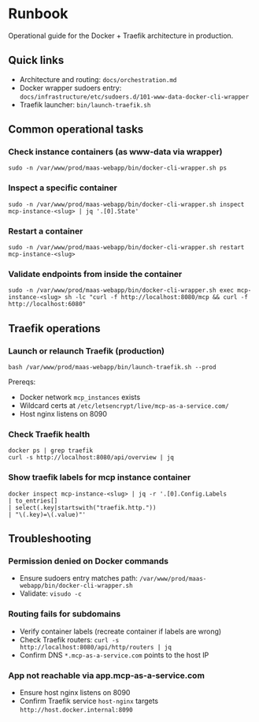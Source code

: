 # Runbook

Operational guide for the Docker + Traefik architecture in production.

## Quick links
- Architecture and routing: `docs/orchestration.md`
- Docker wrapper sudoers entry: `docs/infrastructure/etc/sudoers.d/101-www-data-docker-cli-wrapper`
- Traefik launcher: `bin/launch-traefik.sh`

## Common operational tasks

### Check instance containers (as www-data via wrapper)
```
sudo -n /var/www/prod/maas-webapp/bin/docker-cli-wrapper.sh ps
```

### Inspect a specific container
```
sudo -n /var/www/prod/maas-webapp/bin/docker-cli-wrapper.sh inspect mcp-instance-<slug> | jq '.[0].State'
```

### Restart a container
```
sudo -n /var/www/prod/maas-webapp/bin/docker-cli-wrapper.sh restart mcp-instance-<slug>
```

### Validate endpoints from inside the container
```
sudo -n /var/www/prod/maas-webapp/bin/docker-cli-wrapper.sh exec mcp-instance-<slug> sh -lc "curl -f http://localhost:8080/mcp && curl -f http://localhost:6080"
```

## Traefik operations

### Launch or relaunch Traefik (production)
```
bash /var/www/prod/maas-webapp/bin/launch-traefik.sh --prod
```

Prereqs:
- Docker network `mcp_instances` exists
- Wildcard certs at `/etc/letsencrypt/live/mcp-as-a-service.com/`
- Host nginx listens on 8090

### Check Traefik health
```
docker ps | grep traefik
curl -s http://localhost:8080/api/overview | jq
```

### Show traefik labels for mcp instance container
```
docker inspect mcp-instance-<slug> | jq -r '.[0].Config.Labels
| to_entries[]
| select(.key|startswith("traefik.http."))
| "\(.key)=\(.value)"'
```

## Troubleshooting

### Permission denied on Docker commands
- Ensure sudoers entry matches path: `/var/www/prod/maas-webapp/bin/docker-cli-wrapper.sh`
- Validate: `visudo -c`

### Routing fails for subdomains
- Verify container labels (recreate container if labels are wrong)
- Check Traefik routers: `curl -s http://localhost:8080/api/http/routers | jq`
- Confirm DNS `*.mcp-as-a-service.com` points to the host IP

### App not reachable via app.mcp-as-a-service.com
- Ensure host nginx listens on 8090
- Confirm Traefik service `host-nginx` targets `http://host.docker.internal:8090`
